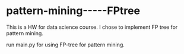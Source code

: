 # pattern-mining-----FPtree
This is a HW for data science course.
I chose to implement FP tree for pattern mining.

run main.py for using FP-tree for pattern mining.
